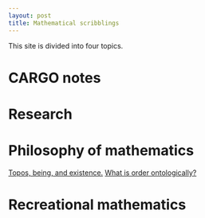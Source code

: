 ```yaml
---
layout: post
title: Mathematical scribblings
---
```



This site is divided into four topics.




# CARGO notes #





# Research #





# Philosophy of mathematics #

[Topos, being, and existence.][TBE]
[What is order ontologically?][Order-onto-logically]



# Recreational mathematics 



[TBE]: 2017-05-17-Topos-being-and-existence.html
[Order-onto-logically]: 2017-05-17-What-is-order-onto-logically?.html
